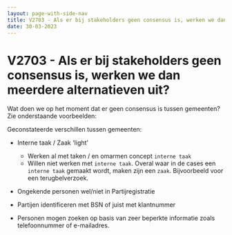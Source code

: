 ```yaml
---
layout: page-with-side-nav
title: V2703 - Als er bij stakeholders geen consensus is, werken we dan meerdere alternatieven uit?
date: 30-03-2023
---
```


# V2703 - Als er bij stakeholders geen consensus is, werken we dan meerdere alternatieven uit?

Wat doen we op het moment dat er geen consensus is tussen gemeenten? Zie onderstaande voorbeelden:

Geconstateerde verschillen tussen gemeenten:

- Interne taak / Zaak 'light'
  - Werken al met taken / en omarmen concept `interne taak` 
  - Willen niet werken met `interne taak`. Overal waar in de cases een `interne taak` gemaakt wordt, maken zijn een `zaak`. Bijvoorbeeld voor een terugbelverzoek.

- Ongekende personen wel/niet in Partijregistratie

- Partijen identificeren met BSN of juist met klantnummer

- Personen mogen zoeken op basis van zeer beperkte informatie zoals telefoonnummer of e-mailadres.

